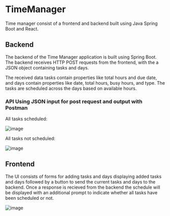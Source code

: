 # TimeManager
Time manager consist of a frontend and backend built using Java Spring Boot and React.

## Backend
The backend of the Time Manager application is built using Spring Boot. The backend receives HTTP POST requests from the frontend, with the a JSON object containing tasks and days.

The received data tasks contain properties like total hours and due date, and days contain properties like date, total hours, busy hours, and type. The tasks are scheduled across the days based on available hours.


### API Using JSON input for post request and output with Postman
All tasks scheduled:

![image](https://github.com/LukasJonca/TimeManager/assets/78755884/08bbc9cf-219e-4672-9ba1-6a011d104807)

All tasks not scheduled:

![image](https://github.com/LukasJonca/TimeManager/assets/78755884/21d44f1f-e89d-410b-ba2e-ce546d1bb4af)

## Frontend

The UI consists of forms for adding tasks and days displaying added tasks and days followed by a button to send the current tasks and days to the backend. Once a response is recieved from the backend the schedule will be displayed with an additional prompt to indicate whether all tasks have been scheduled or not.

![image](https://github.com/LukasJonca/TimeManager/assets/78755884/5cecce5c-8af0-4b1c-86f0-ce54ffa03a3e)

